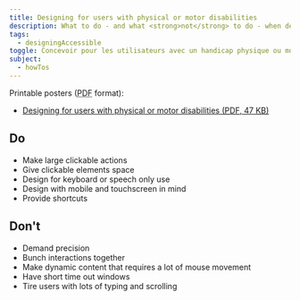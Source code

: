 ```yaml
---
title: Designing for users with physical or motor disabilities
description: What to do - and what <strong>not</strong> to do - when designing for users with physical or motor disabilities.
tags:
  - designingAccessible
toggle: Concevoir pour les utilisateurs avec un handicap physique ou moteur
subject:
  - howTos
---
```


Printable posters (<abbr title="Portable Document Format">PDF</abbr> format):

- <a href="{{ pathPrefix }}/docs/posters/MotorPhysical-en_2023.pdf" download>Designing for users with physical or motor disabilities (<abbr title="Portable Document Format">PDF</abbr>, 47 <abbr title="KiloByte">KB</abbr>)</a>

<div class="row">
<div class="col-md-6">

## <span class="fas fa-thumbs-up mrgn-rght-md" aria-hidden="true"></span> Do

- Make large clickable actions
- Give clickable elements space
- Design for keyboard or speech only use
- Design with mobile and touchscreen in mind
- Provide shortcuts

</div>
<div class="col-md-6">

## <span class="fas fa-thumbs-down mrgn-rght-md" aria-hidden="true"></span> Don't

- Demand precision
- Bunch interactions together
- Make dynamic content that requires a lot of mouse movement
- Have short time out windows
- Tire users with lots of typing and scrolling

</div>
</div>
